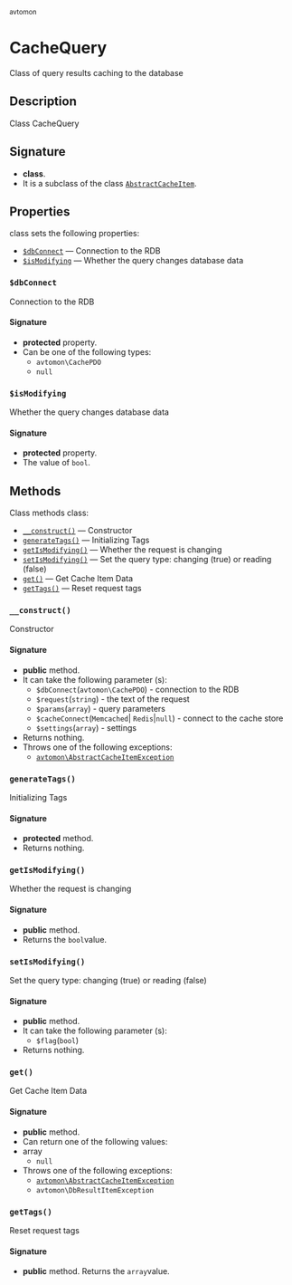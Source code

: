 <small> avtomon </small>

CacheQuery
==========

Class of query results caching to the database

Description
-----------

Class CacheQuery

Signature
---------

- **class**.
- It is a subclass of the class [`AbstractCacheItem`](../avtomon/AbstractCacheItem.md).

Properties
----------

class sets the following properties:

  - [`$dbConnect`](#$dbConnect) &mdash; Connection to the RDB
  - [`$isModifying`](#$isModifying) &mdash; Whether the query changes database data

### `$dbConnect`<a name="dbConnect"> </a>

Connection to the RDB

#### Signature

- **protected** property.
- Can be one of the following types:
  - `avtomon\CachePDO`
  - `null`

### `$isModifying`<a name="isModifying"> </a>

Whether the query changes database data

#### Signature

- **protected** property.
- The value of `bool`.

Methods
-------

Class methods class:

  - [`__construct()`](#__construct) &mdash; Constructor
  - [`generateTags()`](#generateTags) &mdash; Initializing Tags
  - [`getIsModifying()`](#getIsModifying) &mdash; Whether the request is changing
  - [`setIsModifying()`](#setIsModifying) &mdash; Set the query type: changing (true) or reading (false)
  - [`get()`](#get) &mdash; Get Cache Item Data
  - [`getTags()`](#getTags) &mdash; Reset request tags

### `__construct()`<a name="__construct"> </a>

Constructor

#### Signature

- **public** method.
- It can take the following parameter (s):
  - `$dbConnect`(`avtomon\CachePDO`) - connection to the RDB
  - `$request`(`string`) - the text of the request
  - `$params`(`array`) - query parameters
  - `$cacheConnect`(`Memcached`| `Redis`|`null`) - connect to the cache store
  - `$settings`(`array`) - settings
- Returns nothing.
- Throws one of the following exceptions:
  - [`avtomon\AbstractCacheItemException`](../avtomon/AbstractCacheItemException.md)

### `generateTags()`<a name="generateTags"> </a>

Initializing Tags

#### Signature

- **protected** method.
- Returns nothing.

### `getIsModifying()`<a name="getIsModifying"> </a>

Whether the request is changing

#### Signature

- **public** method.
- Returns the `bool`value.

### `setIsModifying()`<a name="setIsModifying"> </a>

Set the query type: changing (true) or reading (false)

#### Signature

- **public** method.
- It can take the following parameter (s):
  - `$flag`(`bool`)
- Returns nothing.

### `get()`<a name="get"> </a>

Get Cache Item Data

#### Signature

- **public** method.
- Can return one of the following values:
- array
  - `null`
- Throws one of the following exceptions:
  - [`avtomon\AbstractCacheItemException`](../avtomon/AbstractCacheItemException.md)
  - `avtomon\DbResultItemException`

### `getTags()`<a name="getTags"> </a>

Reset request tags

#### Signature

- **public** method.
Returns the `array`value.

